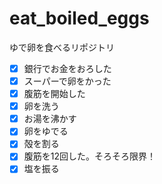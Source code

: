 # eat_boiled_eggs
ゆで卵を食べるリポジトリ  
- [x] 銀行でお金をおろした  
- [x] スーパーで卵をかった  
- [x] 腹筋を開始した  
- [x] 卵を洗う  
- [x] お湯を沸かす  
- [x] 卵をゆでる  
- [x] 殻を割る  
- [x] 腹筋を12回した。そろそろ限界！
- [x] 塩を振る  
